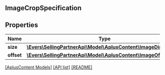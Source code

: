 ## ImageCropSpecification

## Properties

Name | Type | Description | Notes
------------ | ------------- | ------------- | -------------
**size** | [**\Evers\SellingPartnerApi\Model\AplusContent\ImageDimensions**](ImageDimensions.md) |  |
**offset** | [**\Evers\SellingPartnerApi\Model\AplusContent\ImageOffsets**](ImageOffsets.md) |  | [optional]

[[AplusContent Models]](../) [[API list]](../../Api) [[README]](../../../README.md)
